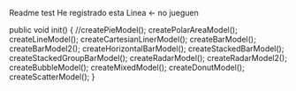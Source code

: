Readme test
He registrado esta Linea  <- no jueguen 

public void init() {
        //createPieModel();
        createPolarAreaModel();
        createLineModel();
        createCartesianLinerModel();
        createBarModel();
        createBarModel2();
        createHorizontalBarModel();
        createStackedBarModel();
        createStackedGroupBarModel();
        createRadarModel();
        createRadarModel2();
        createBubbleModel();
        createMixedModel();
        createDonutModel();
        createScatterModel();
    }